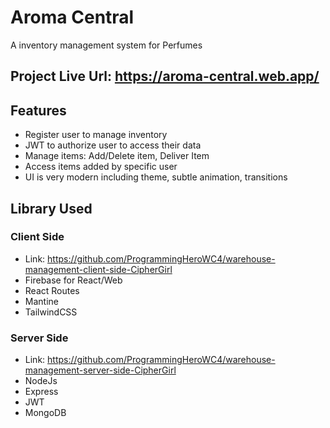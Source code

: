 # Aroma Central

A inventory management system for Perfumes

## Project Live Url: <https://aroma-central.web.app/>

## Features

- Register user to manage inventory
- JWT to authorize user to access their data
- Manage items: Add/Delete item, Deliver Item
- Access items added by specific user
- UI is very modern including theme, subtle animation, transitions

## Library Used

### Client Side

- Link: <https://github.com/ProgrammingHeroWC4/warehouse-management-client-side-CipherGirl>
- Firebase for React/Web
- React Routes
- Mantine
- TailwindCSS

### Server Side

- Link: <https://github.com/ProgrammingHeroWC4/warehouse-management-server-side-CipherGirl>
- NodeJs
- Express
- JWT
- MongoDB
